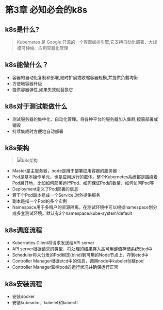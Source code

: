 # 第3章 必知必会的k8s

## k8s是什么?

 > Kubernetes 是 Google 开源的一个容器编排引擎,它支持自动化部署、大规模可伸缩、应用容器化管理

## k8s能做什么？

+ 容器的自动化复制和部署,随时扩展或收缩容器规模,并提供负载均衡
+ 方便地容器升级
+ 提供容器弹性,如果失效就替换它

## k8s对于测试能做什么

+ 测试服务器的集中化、自动化管理。将各种平台的服务器加入集群,按需部署或销毁
+ 持续集成时方便地自动部署

## k8s架构

> ![k8s架构](https://i.loli.net/2019/06/02/5cf387e0a031733995.jpg)

+ Master是主服务器，node是用于部署应用容器的服务器
+ Pod是基本操作单元，也是应用运行的载体。整个Kubernetes系统都是围绕着Pod展开地，比如如何部署运行Pod、如何保证Pod的数量、如何访问Pod等
+ Deployment定义了Pod部署的信息
+ 若干个Pod副本组成一个Service,对外提供服务
+ 副本是指一个Pod的多个实例
+ Namespace用于多租户的资源隔离。在测试环境中可以根据namespace划分成多套测试环境。默认有2个namespace:kube-system/default

## k8s调度流程

+ Kubernetes Client将请求发送给API server
+ API server根据请求的类型，将处理的结果存入高可用键值存储系统Etcd中
+ Scheduler将未分发的Pod绑定(bind)到可用的Node节点上，存到etcd中
+ Controller Manager根据etcd中的信息，调用node中kubelet创建pod
+ Controller Manager监控pod的运行状况并确保运行正常

## k8s安装流程

+ 安装docker
+ 安装kubeadm、kubelet和kubectl
